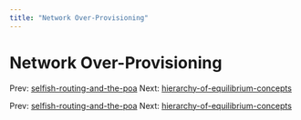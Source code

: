 ```yaml
---
title: "Network Over-Provisioning"
---
```


# Network Over-Provisioning

Prev: [selfish-routing-and-the-poa](selfish-routing-and-the-poa.md)
Next: [hierarchy-of-equilibrium-concepts](hierarchy-of-equilibrium-concepts.md)

Prev: [selfish-routing-and-the-poa](selfish-routing-and-the-poa.md)
Next: [hierarchy-of-equilibrium-concepts](hierarchy-of-equilibrium-concepts.md)
